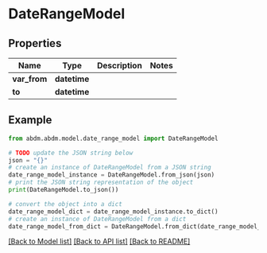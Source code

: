 # DateRangeModel


## Properties

Name | Type | Description | Notes
------------ | ------------- | ------------- | -------------
**var_from** | **datetime** |  | 
**to** | **datetime** |  | 

## Example

```python
from abdm.abdm.model.date_range_model import DateRangeModel

# TODO update the JSON string below
json = "{}"
# create an instance of DateRangeModel from a JSON string
date_range_model_instance = DateRangeModel.from_json(json)
# print the JSON string representation of the object
print(DateRangeModel.to_json())

# convert the object into a dict
date_range_model_dict = date_range_model_instance.to_dict()
# create an instance of DateRangeModel from a dict
date_range_model_from_dict = DateRangeModel.from_dict(date_range_model_dict)
```
[[Back to Model list]](../README.md#documentation-for-models) [[Back to API list]](../README.md#documentation-for-api-endpoints) [[Back to README]](../README.md)


